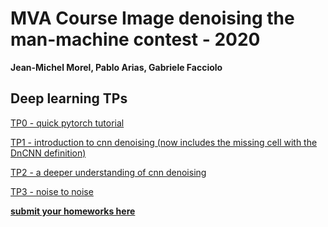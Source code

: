 # MVA Course Image denoising the man-machine contest - 2020

**Jean-Michel Morel, Pablo Arias, Gabriele Facciolo**

## Deep learning TPs

[TP0 - quick pytorch tutorial](https://colab.research.google.com/drive/1n4r0GFizHqJDHQ0W4WwZMCoP1LLgMaBa)

[TP1 - introduction to cnn denoising (now includes the missing cell with the DnCNN definition)](https://colab.research.google.com/drive/1Sp4pETeaZU7dnnzheCxqw8LVGVn4g9TW)

[TP2 - a deeper understanding of cnn denoising](https://colab.research.google.com/drive/1eFXceVAw-_2rHqOiTYgpgz1Q2NRRYSEG) 

[TP3 - noise to noise](https://colab.research.google.com/drive/1ZAHaZJ2nsFVEDZD8B65he3SMSD0dmMei)

<!--

[TP4 - different denoising architectures](https://colab.research.google.com/drive/1ua-WDYpUsTdAyPOFlj7uFGh22ZKuLdDO)  <br>

[TP4' - DIP: deep image prior](https://colab.research.google.com/drive/1jqacuFh4I34MEVFGcBjJaT7kyZGOO5VB)

-->

**[submit your homeworks here](https://docs.google.com/forms/d/e/1FAIpQLScQZ6QQvsdihV5NqNBeVe35Cg1MnvjFFNum7o-v8Ody6dhpVA/viewform)**

